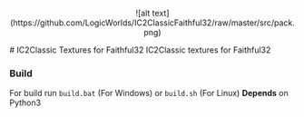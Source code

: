 <p align="center">![alt text](https://github.com/LogicWorlds/IC2ClassicFaithful32/raw/master/src/pack.png)</p>
# IC2Classic Textures for Faithful32
 IC2Classic textures for Faithful32

### Build
 For build run `build.bat` (For Windows) or `build.sh` (For Linux)
**Depends** on Python3